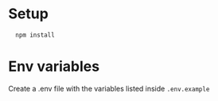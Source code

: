 # Setup

```
  npm install
```

# Env variables

Create a .env file with the variables listed inside `.env.example`
